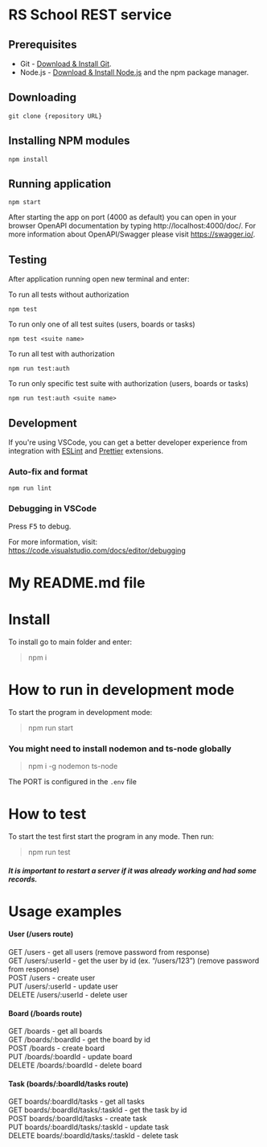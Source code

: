 # RS School REST service

## Prerequisites

- Git - [Download & Install Git](https://git-scm.com/downloads).
- Node.js - [Download & Install Node.js](https://nodejs.org/en/download/) and the npm package manager.

## Downloading

```
git clone {repository URL}
```

## Installing NPM modules

```
npm install
```

## Running application

```
npm start
```

After starting the app on port (4000 as default) you can open
in your browser OpenAPI documentation by typing http://localhost:4000/doc/.
For more information about OpenAPI/Swagger please visit https://swagger.io/.

## Testing

After application running open new terminal and enter:

To run all tests without authorization

```
npm test
```

To run only one of all test suites (users, boards or tasks)

```
npm test <suite name>
```

To run all test with authorization

```
npm run test:auth
```

To run only specific test suite with authorization (users, boards or tasks)

```
npm run test:auth <suite name>
```

## Development

If you're using VSCode, you can get a better developer experience from integration with [ESLint](https://marketplace.visualstudio.com/items?itemName=dbaeumer.vscode-eslint) and [Prettier](https://marketplace.visualstudio.com/items?itemName=esbenp.prettier-vscode) extensions.

### Auto-fix and format

```
npm run lint
```

### Debugging in VSCode

Press <kbd>F5</kbd> to debug.

For more information, visit: https://code.visualstudio.com/docs/editor/debugging



# My README.md file



# Install
To install go to main folder and enter: 
>npm i

# How to run in development mode

To start the program in development mode: 
>npm run start


### You might need to install nodemon and ts-node globally
>npm i -g nodemon ts-node



The PORT is configured in the `.env` file


# How to test
To start the test first start the program in any mode. Then run: 
>npm run test

##### It is important to restart a server if it was already working and had some records.


# Usage examples

#### User (/users route)  
GET /users - get all users (remove password from response)  
GET /users/:userId - get the user by id (ex. “/users/123”) (remove password from response)  
POST /users - create user  
PUT /users/:userId - update user  
DELETE /users/:userId - delete user  

#### Board (/boards route)  
GET /boards - get all boards  
GET /boards/:boardId - get the board by id  
POST /boards - create board  
PUT /boards/:boardId - update board  
DELETE /boards/:boardId - delete board  

#### Task (boards/:boardId/tasks route)  
GET boards/:boardId/tasks - get all tasks  
GET boards/:boardId/tasks/:taskId - get the task by id  
POST boards/:boardId/tasks - create task    
PUT boards/:boardId/tasks/:taskId - update task  
DELETE boards/:boardId/tasks/:taskId - delete task  
